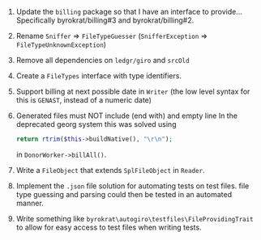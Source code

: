 1. Update the `billing` package so that I have an interface to provide...
   Specifically byrokrat/billing#3 and byrokrat/billing#2.

1. Rename `Sniffer` => `FileTypeGuesser`
   (`SnifferException` => `FileTypeUnknownException`)

1. Remove all dependencies on `ledgr/giro` and `srcOld`

1. Create a `FileTypes` interface with type identifiers.

1. Support billing at next possible date in `Writer` (the low level syntax for
   this is `GENAST`, instead of a numeric date)

1. Generated files must NOT include (end with) and empty line
   In the deprecated georg system this was solved using
   ```php
   return rtrim($this->buildNative(), "\r\n");
   ```
   in `DonorWorker->billAll()`.

1. Write a `FileObject` that extends `SplFileObject` in `Reader`.

1. Implement the `.json` file solution for automating tests on test files. file
   type guessing and parsing could then be tested in an automated manner.

1. Write something like `byrokrat\autogiro\testfiles\FileProvidingTrait` to
   allow for easy access to test files when writing tests.
